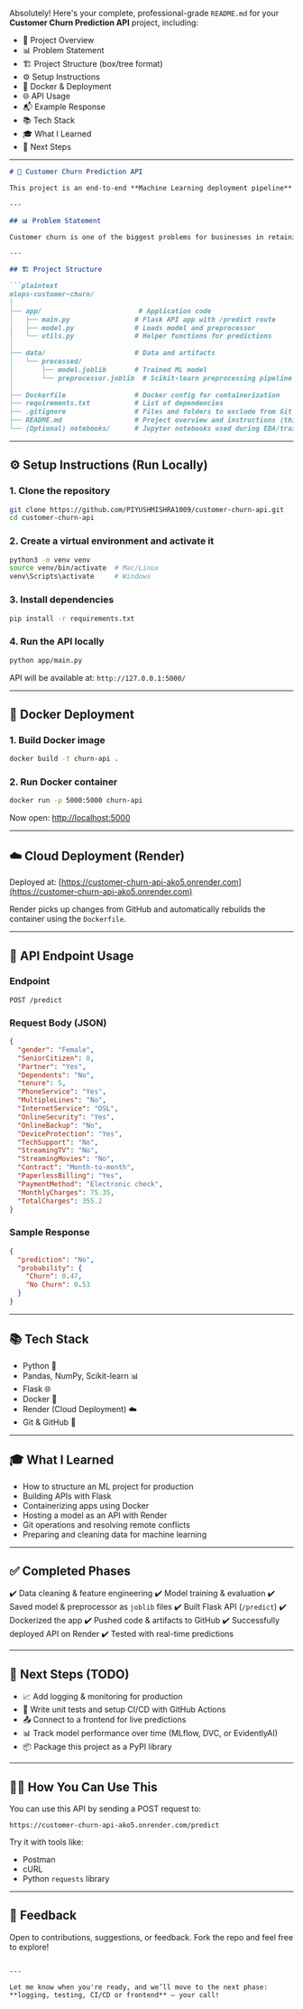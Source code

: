 Absolutely! Here's your complete, professional-grade `README.md` for your **Customer Churn Prediction API** project, including:

* 📌 Project Overview
* 📊 Problem Statement
* 🏗️ Project Structure (box/tree format)
* ⚙️ Setup Instructions
* 🐳 Docker & Deployment
* 🌐 API Usage
* 📬 Example Response
* 📚 Tech Stack
* 🎓 What I Learned
* 📌 Next Steps

---

````markdown
# 💼 Customer Churn Prediction API

This project is an end-to-end **Machine Learning deployment pipeline** for predicting whether a customer is likely to churn. It includes data preprocessing, model training, containerization with Docker, and deployment to a cloud service via Render.

---

## 📊 Problem Statement

Customer churn is one of the biggest problems for businesses in retaining clients. The goal is to build an API that can **predict whether a customer will churn** based on certain features like tenure, monthly charges, internet service, contract type, and more.

---

## 🏗️ Project Structure

```plaintext
mlops-customer-churn/
│
├── app/                        # Application code
│   ├── main.py                # Flask API app with /predict route
│   ├── model.py               # Loads model and preprocessor
│   └── utils.py               # Helper functions for predictions
│
├── data/                      # Data and artifacts
│   └── processed/
│       ├── model.joblib       # Trained ML model
│       └── preprocessor.joblib  # Scikit-learn preprocessing pipeline
│
├── Dockerfile                 # Docker config for containerization
├── requirements.txt           # List of dependencies
├── .gitignore                 # Files and folders to exclude from Git
├── README.md                  # Project overview and instructions (this file)
└── (Optional) notebooks/      # Jupyter notebooks used during EDA/training
````

---

## ⚙️ Setup Instructions (Run Locally)

### 1. Clone the repository

```bash
git clone https://github.com/PIYUSHMISHRA1009/customer-churn-api.git
cd customer-churn-api
```

### 2. Create a virtual environment and activate it

```bash
python3 -m venv venv
source venv/bin/activate  # Mac/Linux
venv\Scripts\activate     # Windows
```

### 3. Install dependencies

```bash
pip install -r requirements.txt
```

### 4. Run the API locally

```bash
python app/main.py
```

API will be available at: `http://127.0.0.1:5000/`

---

## 🐳 Docker Deployment

### 1. Build Docker image

```bash
docker build -t churn-api .
```

### 2. Run Docker container

```bash
docker run -p 5000:5000 churn-api
```

Now open: [http://localhost:5000](http://localhost:5000)

---

## ☁️ Cloud Deployment (Render)

Deployed at: [https://customer-churn-api-ako5.onrender.com](https://customer-churn-api-ako5.onrender.com)

Render picks up changes from GitHub and automatically rebuilds the container using the `Dockerfile`.

---

## 🔗 API Endpoint Usage

### Endpoint

```http
POST /predict
```

### Request Body (JSON)

```json
{
  "gender": "Female",
  "SeniorCitizen": 0,
  "Partner": "Yes",
  "Dependents": "No",
  "tenure": 5,
  "PhoneService": "Yes",
  "MultipleLines": "No",
  "InternetService": "DSL",
  "OnlineSecurity": "Yes",
  "OnlineBackup": "No",
  "DeviceProtection": "Yes",
  "TechSupport": "No",
  "StreamingTV": "No",
  "StreamingMovies": "No",
  "Contract": "Month-to-month",
  "PaperlessBilling": "Yes",
  "PaymentMethod": "Electronic check",
  "MonthlyCharges": 75.35,
  "TotalCharges": 355.2
}
```

### Sample Response

```json
{
  "prediction": "No",
  "probability": {
    "Churn": 0.47,
    "No Churn": 0.53
  }
}
```

---

## 📚 Tech Stack

* Python 🐍
* Pandas, NumPy, Scikit-learn 📊
* Flask 🌐
* Docker 🐳
* Render (Cloud Deployment) ☁️
* Git & GitHub 🔧

---

## 🎓 What I Learned

* How to structure an ML project for production
* Building APIs with Flask
* Containerizing apps using Docker
* Hosting a model as an API with Render
* Git operations and resolving remote conflicts
* Preparing and cleaning data for machine learning

---

## ✅ Completed Phases

✔️ Data cleaning & feature engineering
✔️ Model training & evaluation
✔️ Saved model & preprocessor as `joblib` files
✔️ Built Flask API (`/predict`)
✔️ Dockerized the app
✔️ Pushed code & artifacts to GitHub
✔️ Successfully deployed API on Render
✔️ Tested with real-time predictions

---

## 🚧 Next Steps (TODO)

* 📈 Add logging & monitoring for production
* 🧪 Write unit tests and setup CI/CD with GitHub Actions
* 📤 Connect to a frontend for live predictions
* 📊 Track model performance over time (MLflow, DVC, or EvidentlyAI)
* 📦 Package this project as a PyPI library

---

## 🙋‍♂️ How You Can Use This

You can use this API by sending a POST request to:

```
https://customer-churn-api-ako5.onrender.com/predict
```

Try it with tools like:

* Postman
* cURL
* Python `requests` library

---

## 💬 Feedback

Open to contributions, suggestions, or feedback. Fork the repo and feel free to explore!

```

---

Let me know when you're ready, and we’ll move to the next phase: **logging, testing, CI/CD or frontend** — your call!
```
